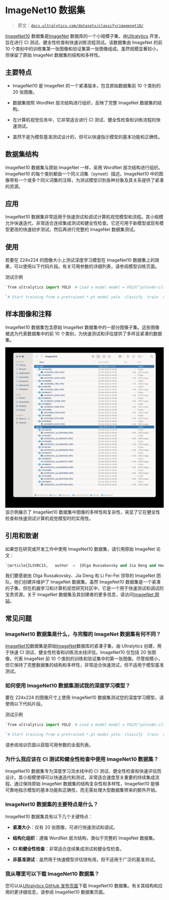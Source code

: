 # ImageNet10 数据集

> 原文：[`docs.ultralytics.com/datasets/classify/imagenet10/`](https://docs.ultralytics.com/datasets/classify/imagenet10/)

[ImageNet10](https://github.com/ultralytics/assets/releases/download/v0.0.0/imagenet10.zip) 数据集是[ImageNet](https://www.image-net.org/) 数据库的一个小规模子集，由[Ultralytics](https://ultralytics.com) 开发，旨在进行 CI 测试、健全性检查和快速训练流程测试。该数据集由 ImageNet 的前 10 个类别中的训练集第一张图像和验证集第一张图像组成。虽然规模显著较小，但保留了原始 ImageNet 数据集的结构和多样性。

## 主要特点

+   ImageNet10 是 ImageNet 的一个紧凑版本，包含原始数据集前 10 个类别的 20 张图像。

+   数据集按照 WordNet 层次结构进行组织，反映了完整 ImageNet 数据集的结构。

+   在计算机视觉任务中，它非常适合进行 CI 测试、健全性检查和训练流程的快速测试。

+   虽然不是为模型基准测试设计的，但可以快速指示模型的基本功能和正确性。

## 数据集结构

ImageNet10 数据集与原始 ImageNet 一样，采用 WordNet 层次结构进行组织。ImageNet10 的每个类别都由一个同义词集（synset）描述。ImageNet10 中的图像带有一个或多个同义词集的注释，为测试模型识别各种对象及其关系提供了紧凑的资源。

## 应用

ImageNet10 数据集非常适用于快速测试和调试计算机视觉模型和流程。其小规模允许快速迭代，非常适合连续集成测试和健全性检查。它还可用于新模型或现有模型更改的快速初步测试，然后再进行完整的 ImageNet 数据集测试。

## 使用

若要在 224x224 的图像大小上测试深度学习模型在 ImageNet10 数据集上的效果，可以使用以下代码片段。有关可用参数的详细列表，请参阅模型训练页面。

测试示例

```py
`from ultralytics import YOLO  # Load a model model = YOLO("yolov8n-cls.pt")  # load a pretrained model (recommended for training)  # Train the model results = model.train(data="imagenet10", epochs=5, imgsz=224)` 
```

```py
`# Start training from a pretrained *.pt model yolo  classify  train  data=imagenet10  model=yolov8n-cls.pt  epochs=5  imgsz=224` 
```

## 样本图像和注释

ImageNet10 数据集包含原始 ImageNet 数据集中的一部分图像子集。这些图像被选为代表数据集中的前 10 个类别，为快速测试和评估提供了多样且紧凑的数据集。

![数据集样本图像](img/0f66e25ed32aceb8ff71e50171519438.png) 该示例展示了 ImageNet10 数据集中图像的多样性和复杂性，突显了它在健全性检查和快速测试计算机视觉模型时的实用性。

## 引用和致谢

如果您在研究或开发工作中使用 ImageNet10 数据集，请引用原始 ImageNet 论文：

```py
`@article{ILSVRC15,   author  =  {Olga Russakovsky and Jia Deng and Hao Su and Jonathan Krause and Sanjeev Satheesh and Sean Ma and Zhiheng Huang and Andrej Karpathy and Aditya Khosla and Michael Bernstein and Alexander C. Berg and Li Fei-Fei},   title={ImageNet Large Scale Visual Recognition Challenge},   year={2015},   journal={International Journal of Computer Vision (IJCV)},   volume={115},   number={3},   pages={211-252} }` 
```

我们要感谢由 Olga Russakovsky、Jia Deng 和 Li Fei-Fei 领导的 ImageNet 团队，他们创建并维护了 ImageNet 数据集。虽然 ImageNet10 数据集是一个紧凑的子集，但在机器学习和计算机视觉研究社区中，它是一个用于快速测试和调试的宝贵资源。关于 ImageNet 数据集及其创建者的更多信息，请访问[ImageNet 网站](https://www.image-net.org/)。

## 常见问题

### ImageNet10 数据集是什么，与完整的 ImageNet 数据集有何不同？

[ImageNet10](https://github.com/ultralytics/assets/releases/download/v0.0.0/imagenet10.zip)数据集是原始[ImageNet](https://www.image-net.org/)数据库的紧凑子集，由 Ultralytics 创建，用于快速 CI 测试、健全性检查和训练流水线评估。ImageNet10 仅包括 20 张图像，代表 ImageNet 前 10 个类别的训练和验证集中的第一张图像。尽管规模小，但它保持了完整数据集的结构和多样性，非常适合快速测试，但不适用于模型基准测试。

### 如何使用 ImageNet10 数据集测试我的深度学习模型？

要在 224x224 的图像尺寸上使用 ImageNet10 数据集测试您的深度学习模型，请使用以下代码片段。

测试示例

```py
`from ultralytics import YOLO  # Load a model model = YOLO("yolov8n-cls.pt")  # load a pretrained model (recommended for training)  # Train the model results = model.train(data="imagenet10", epochs=5, imgsz=224)` 
```

```py
`# Start training from a pretrained *.pt model yolo  classify  train  data=imagenet10  model=yolov8n-cls.pt  epochs=5  imgsz=224` 
```

请参阅培训页面以获取可用参数的全面列表。

### 为什么我应该在 CI 测试和健全性检查中使用 ImageNet10 数据集？

ImageNet10 数据集专为深度学习流水线中的 CI 测试、健全性检查和快速评估而设计。其小规模使得可以快速迭代和测试，非常适合速度至关重要的持续集成流程。通过保持原始 ImageNet 数据集的结构复杂性和多样性，ImageNet10 能够可靠地指示模型的基本功能和正确性，而无需处理大型数据集带来的额外开销。

### ImageNet10 数据集的主要特点是什么？

ImageNet10 数据集具有以下几个关键特点：

+   **紧凑大小**：仅有 20 张图像，可进行快速测试和调试。

+   **结构化组织**：遵循 WordNet 层次结构，类似于完整的 ImageNet 数据集。

+   **CI 和健全性检查**：非常适合连续集成测试和健全性检查。

+   **非基准测试**：虽然用于快速模型评估很有用，但不适用于广泛的基准测试。

### 我从哪里可以下载 ImageNet10 数据集？

您可以从[Ultralytics GitHub 发布页面](https://github.com/ultralytics/assets/releases/download/v0.0.0/imagenet10.zip)下载 ImageNet10 数据集。有关其结构和应用的更详细信息，请参阅 ImageNet10 数据集页面。
